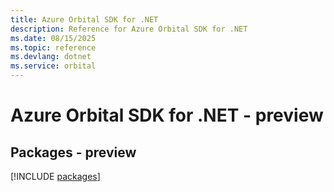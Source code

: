 ```yaml
---
title: Azure Orbital SDK for .NET
description: Reference for Azure Orbital SDK for .NET
ms.date: 08/15/2025
ms.topic: reference
ms.devlang: dotnet
ms.service: orbital
---
```

# Azure Orbital SDK for .NET - preview
## Packages - preview
[!INCLUDE [packages](orbital-index.md)]